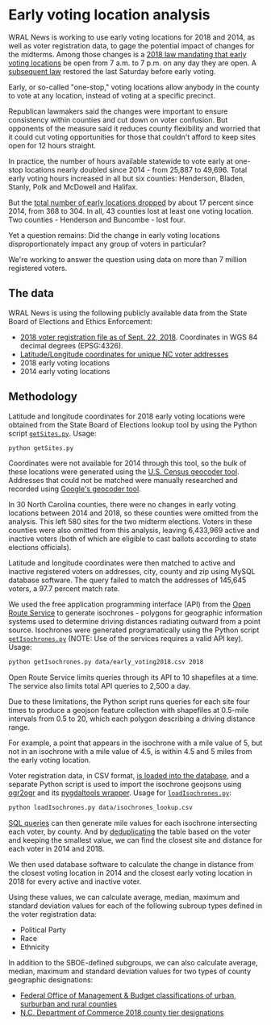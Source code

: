 # Early voting location analysis

WRAL News is working to use early voting locations for 2018 and 2014, as well as voter registration data, to gage the potential impact of changes for the midterms. Among those changes is a [2018 law mandating that early voting locations](https://www2.ncleg.net/BillLookUp/2017/s325) be open from 7 a.m. to 7 p.m. on any day they are open. A [subsequent law](https://www2.ncleg.net/BillLookup/2017/H335) restored the last Saturday before early voting.

Early, or so-called "one-stop," voting locations allow anybody in the county to vote at any location, instead of voting at a specific precinct.

Republican lawmakers said the changes were important to ensure consistency within counties and cut down on voter confusion. But opponents of the measure said it reduces county flexibility and worried that it could cut voting opportunities for those that couldn't afford to keep sites open for 12 hours straight.

In practice, the number of hours available statewide to vote early at one-stop locations nearly doubled since 2014 - from 25,887 to 49,696. Total early voting hours increased in all but six counties: Henderson, Bladen, Stanly, Polk and McDowell and Halifax.

But the [total number of early locations dropped](https://www.propublica.org/article/bipartisan-furor-as-north-carolina-election-law-shrinks-early-voting-locations-by-almost-20-percent) by about 17 percent since 2014, from 368 to 304. In all, 43 counties lost at least one voting location. Two counties - Henderson and Buncombe - lost four.

Yet a question remains: Did the change in early voting locations disproportionately impact any group of voters in particular?

We're working to answer the question using data on more than 7 million registered voters.

## The data

WRAL News is using the following publicly available data from the State Board of Elections and Ethics Enforcement:

* [2018 voter registration file as of Sept. 22, 2018](https://s3.amazonaws.com/dl.ncsbe.gov/data/ncvoter_Statewide.zip). Coordinates in WGS 84 decimal degrees (EPSG:4326).
* [Latitude/Longitude coordinates for unique NC voter addresses](https://s3.amazonaws.com/dl.ncsbe.gov/ShapeFiles/address_points_sboe.zip)
* 2018 early voting locations
* 2014 early voting locations

## Methodology

Latitude and longitude coordinates for 2018 early voting locations were obtained from the State Board of Elections lookup tool by using the Python script [```getSites.py```](getSites.py). Usage:

```bash
python getSites.py
```

Coordinates were not available for 2014 through this tool, so the bulk of these locations were generated using the [U.S. Census geocoder tool](https://geocoding.geo.census.gov/geocoder/). Addresses that could not be matched were manually researched and recorded using [Google's geocoder tool](https://google-developers.appspot.com/maps/documentation/utils/geocoder/).

In 30 North Carolina counties, there were no changes in early voting locations between 2014 and 2018, so these counties were omitted from the analysis. This left 580 sites for the two midterm elections. Voters in these counties were also omitted from this analysis, leaving 6,433,969 active and inactive voters (both of which are eligible to cast ballots according to state elections officials).

Latitude and longitude coordinates were then matched to active and inactive registered voters on addresses, city, county and zip using MySQL database software. The query failed to match the addresses of 145,645 voters, a 97.7 percent match rate.

We used the free application programming interface (API) from the [Open Route Service](https://openrouteservice.org/documentation/#/reference/isochrones/isochrones/isochrones-service) to generate isochrones - polygons for geographic information systems used to determine driving distances radiating outward from a point source. Isochrones were generated programatically using the Python script [```getIsochrones.py```](getIsochrones.py) (NOTE: Use of the services requires a valid API key). Usage:

```bash
python getIsochrones.py data/early_voting2018.csv 2018
```

Open Route Service limits queries through its API to 10 shapefiles at a time. The service also limits total API queries to 2,500 a day.

Due to these limitations, the Python script runs queries for each site four times to produce a geojson feature collection with shapefiles at 0.5-mile intervals from 0.5 to 20, which each polygon describing a driving distance range.

For example, a point that appears in the isochrone with a mile value of 5, but not in an isochrone with a mile value of 4.5, is within 4.5 and 5 miles from the early voting location.

Voter registration data, in CSV format, [is loaded into the database](http://www.kevfoo.com/2012/01/Importing-CSV-to-PostGIS/), and a separate Python script is used to import the isochrone geojsons using [ogr2ogr](https://www.gdal.org/ogr2ogr.html) and its [pygdaltools wrapper](https://pypi.org/project/pygdaltools/). Usage for [```loadIsochrones.py```](loadIsochrones.py):

```bash
python loadIsochrones.py data/isochrones_lookup.csv
```

[SQL queries](processIsochrones.sql) can then generate mile values for each isochrone intersecting each voter, by county. And by [deduplicating](https://www.periscopedata.com/blog/first-row-per-group-5x-faster) the table based on the voter and keeping the smallest value, we can find the closest site and distance for each voter in 2014 and 2018.

We then used database software to calculate the change in distance from the closest voting location in 2014 and the closest early voting location in 2018 for every active and inactive voter.

Using these values, we can calculate average, median, maximum and standard deviation values for each of the following subroup types defined in the voter registration data:

* Political Party
* Race
* Ethnicity

In addition to the SBOE-defined subgroups, we can also calculate average, median, maximum and standard deviation values for two types of county geographic designations:

* [Federal Office of Management & Budget classifications of urban, surburban and rural counties](https://www.oldnorthstatepolitics.com/p/blog-page_5.html)
* [N.C. Department of Commerce 2018 county tier designations](https://www.nccommerce.com/research-publications/incentive-reports/county-tier-designations)